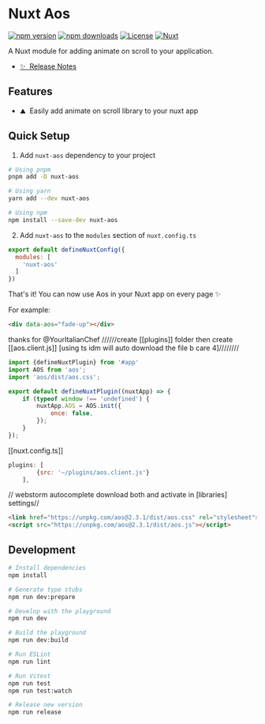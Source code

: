 # Nuxt Aos

[![npm version][npm-version-src]][npm-version-href]
[![npm downloads][npm-downloads-src]][npm-downloads-href]
[![License][license-src]][license-href]
[![Nuxt][nuxt-src]][nuxt-href]

A Nuxt module for adding animate on scroll to your application.

- [✨ &nbsp;Release Notes](/CHANGELOG.md)
<!-- - [🏀 Online playground](https://stackblitz.com/github/your-org/nuxt-aos?file=playground%2Fapp.vue) -->
<!-- - [📖 &nbsp;Documentation](https://example.com) -->

## Features

<!-- Highlight some of the features your module provide here -->
- ⛰ &nbsp;Easily add animate on scroll library to your nuxt app

## Quick Setup

1. Add `nuxt-aos` dependency to your project

```bash
# Using pnpm
pnpm add -D nuxt-aos

# Using yarn
yarn add --dev nuxt-aos

# Using npm
npm install --save-dev nuxt-aos
```

2. Add `nuxt-aos` to the `modules` section of `nuxt.config.ts`

```js
export default defineNuxtConfig({
  modules: [
    'nuxt-aos'
  ]
})
```

That's it! You can now use Aos in your Nuxt app on every page ✨

For example:

```html
<div data-aos="fade-up"></div>
```
thanks for @YourItalianChef
//////create [[plugins]] folder then create [[aos.client.js]] 
[using ts idm will auto download the file b care 4]////////
```js
import {defineNuxtPlugin} from '#app'
import AOS from 'aos';
import 'aos/dist/aos.css';

export default defineNuxtPlugin((nuxtApp) => {
    if (typeof window !== 'undefined') {
        nuxtApp.AOS = AOS.init({
            once: false,
        });
    }
});
```
[[nuxt.config.ts]]
```js
plugins: [
        {src: '~/plugins/aos.client.js'}
    ],
```
// webstorm autocomplete download both and activate in [libraries] settings//



```html
<link href="https://unpkg.com/aos@2.3.1/dist/aos.css" rel="stylesheet">
<script src="https://unpkg.com/aos@2.3.1/dist/aos.js"></script>

```



## Development

```bash
# Install dependencies
npm install

# Generate type stubs
npm run dev:prepare

# Develop with the playground
npm run dev

# Build the playground
npm run dev:build

# Run ESLint
npm run lint

# Run Vitest
npm run test
npm run test:watch

# Release new version
npm run release
```

<!-- Badges -->
[npm-version-src]: https://img.shields.io/npm/v/nuxt-aos/latest.svg?style=flat&colorA=18181B&colorB=28CF8D
[npm-version-href]: https://npmjs.com/package/nuxt-aos

[npm-downloads-src]: https://img.shields.io/npm/dm/nuxt-aos.svg?style=flat&colorA=18181B&colorB=28CF8D
[npm-downloads-href]: https://npmjs.com/package/nuxt-aos

[license-src]: https://img.shields.io/npm/l/nuxt-aos.svg?style=flat&colorA=18181B&colorB=28CF8D
[license-href]: https://npmjs.com/package/nuxt-aos

[nuxt-src]: https://img.shields.io/badge/Nuxt-18181B?logo=nuxt.js
[nuxt-href]: https://nuxt.com
